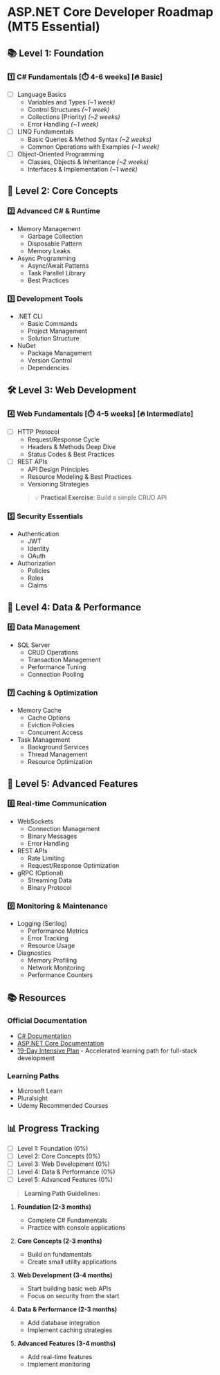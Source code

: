 # ASP.NET Core Developer Roadmap (MT5 Essential)

## 📚 Level 1: Foundation
### 1️⃣ C# Fundamentals [⏱️ 4-6 weeks] [🔥 Basic]
- [ ] Language Basics
  - Variables and Types _(~1 week)_
  - Control Structures _(~1 week)_
  - Collections (Priority) _(~2 weeks)_
  - Error Handling _(~1 week)_
- [ ] LINQ Fundamentals
  - Basic Queries & Method Syntax _(~2 weeks)_
  - Common Operations with Examples _(~1 week)_
- [ ] Object-Oriented Programming
  - Classes, Objects & Inheritance _(~2 weeks)_
  - Interfaces & Implementation _(~1 week)_

## 📘 Level 2: Core Concepts
### 2️⃣ Advanced C# & Runtime
- Memory Management
  - Garbage Collection
  - Disposable Pattern
  - Memory Leaks
- Async Programming
  - Async/Await Patterns
  - Task Parallel Library
  - Best Practices

### 3️⃣ Development Tools
- .NET CLI
  - Basic Commands
  - Project Management
  - Solution Structure
- NuGet
  - Package Management
  - Version Control
  - Dependencies

## 🛠️ Level 3: Web Development
### 4️⃣ Web Fundamentals [⏱️ 4-5 weeks] [🔥 Intermediate]
- [ ] HTTP Protocol
  - Request/Response Cycle
  - Headers & Methods Deep Dive
  - Status Codes & Best Practices
- [ ] REST APIs
  - API Design Principles
  - Resource Modeling & Best Practices
  - Versioning Strategies
  > 💡 **Practical Exercise**: Build a simple CRUD API

### 5️⃣ Security Essentials
- Authentication
  - JWT
  - Identity
  - OAuth
- Authorization
  - Policies
  - Roles
  - Claims

## 💽 Level 4: Data & Performance
### 6️⃣ Data Management
- SQL Server
  - CRUD Operations
  - Transaction Management
  - Performance Tuning
  - Connection Pooling

### 7️⃣ Caching & Optimization
- Memory Cache
  - Cache Options
  - Eviction Policies
  - Concurrent Access
- Task Management
  - Background Services
  - Thread Management
  - Resource Optimization

## 🔄 Level 5: Advanced Features
### 8️⃣ Real-time Communication
- WebSockets
  - Connection Management
  - Binary Messages
  - Error Handling
- REST APIs
  - Rate Limiting
  - Request/Response Optimization
- gRPC (Optional)
  - Streaming Data
  - Binary Protocol

### 9️⃣ Monitoring & Maintenance
- Logging (Serilog)
  - Performance Metrics
  - Error Tracking
  - Resource Usage
- Diagnostics
  - Memory Profiling
  - Network Monitoring
  - Performance Counters

## 📚 Resources
### Official Documentation
- [C# Documentation](https://docs.microsoft.com/en-us/dotnet/csharp/)
- [ASP.NET Core Documentation](https://docs.microsoft.com/en-us/aspnet/core/)
- [19-Day Intensive Plan](19-day-plan.md) - Accelerated learning path for full-stack development

### Learning Paths
- Microsoft Learn
- Pluralsight
- Udemy Recommended Courses

## 📊 Progress Tracking
- [ ] Level 1: Foundation (0%)
- [ ] Level 2: Core Concepts (0%)
- [ ] Level 3: Web Development (0%)
- [ ] Level 4: Data & Performance (0%)
- [ ] Level 5: Advanced Features (0%)

> **Learning Path Guidelines:**
1. **Foundation (2-3 months)**
   - Complete C# Fundamentals
   - Practice with console applications
   
2. **Core Concepts (2-3 months)**
   - Build on fundamentals
   - Create small utility applications
   
3. **Web Development (3-4 months)**
   - Start building basic web APIs
   - Focus on security from the start
   
4. **Data & Performance (2-3 months)**
   - Add database integration
   - Implement caching strategies
   
5. **Advanced Features (3-4 months)**
   - Add real-time features
   - Implement monitoring



